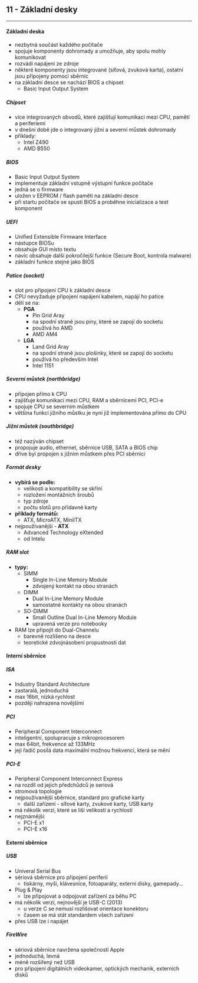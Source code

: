 ## 11 - Základní desky
----

#### Základní deska
- nezbytná součást každého počítače
- spojuje komponenty dohromady a umožňuje, aby spolu mohly komunikovat
- rozvádí napájení ze zdroje
- některé komponenty jsou integrované (síťová, zvuková karta), ostatní jsou připojeny pomocí sběrnic
- na základní desce se nachází BIOS a chipset
  - Basic Input Output System

##### Chipset
- více integrovaných obvodů, které zajišťují komunikaci mezi CPU, pamětí a periferiemi
- v dnešní době jde o integrovaný jižní a severní můstek dohromady
- příklady:
  - Intel Z490
  - AMD B550

##### BIOS
- Basic Input Output System
- implementuje základní vstupně výstupní funkce počítače
- jedná se o firmware
- uložen v EEPROM / flash paměti na základní desce
- při startu počítače se spustí BIOS a proběhne inicializace a test komponent

##### UEFI
- Unified Extensible Firmware Interface
- nástupce BIOSu
- obsahuje GUI místo textu
- navíc obsahuje další pokročilejší funkce (Secure Boot, kontrola malware)
- základní funkce stejné jako BIOS

##### Patice (socket)
- slot pro připojení CPU k základní desce
- CPU nevyžaduje připojení napájení kabelem, napájí ho patice
- dělí se na:
  - **PGA**
    - Pin Grid Aray
    - na spodní straně jsou piny, které se zapojí do socketu
    - používá ho AMD
    - AMD AM4
  - **LGA**
    - Land Grid Aray
    - na spodní straně jsou plošinky, které se zapojí do socketu
    - používá ho především Intel
    - Intel 1151

##### Severní můstek (northbridge)
- připojen přímo k CPU
- zajišťuje komunikaci mezi CPU, RAM a sběrnicemi PCI, PCI-e
- spojuje CPU se severním můstkem
- většina funkcí jižního můstku je nyní již implementována přímo do CPU

##### Jižní můstek (southbridge)
- též nazýván chipset
- propojuje audio, ethernet, sběrnice USB, SATA a BIOS chip
- dříve byl propojen s jižním můstkem přes PCI sběrnici

##### Formát desky
- **vybírá se podle:**
  - velikosti a kompatibility se skříní
  - rozložení montážních šroubů
  - typ zdroje
  - počtu slotů pro přídavné karty
- **příklady formátů:**
  - ATX, MicroATX, MiniITX
- nejpoužívanější - **ATX**
  - Advanced Technology eXtended
  - od Intelu

##### RAM slot
- **typy:**
  - SIMM
    - Single In-Line Memory Module
    - zdvojený kontakt na obou stranách
  - DIMM
    - Dual In-Line Memory Module
    - samostatné kontakty na obou stranách
  - SO-DIMM
    - Small Outline Dual In-Line Memory Module
    - upravená verze pro notebooky
- RAM lze připojit do Dual-Channelu
  - barevně rozlišeno na desce
  - teoretické zdvojnásobení propustnosti dat

#### Interní sběrnice
##### ISA
  - Industry Standard Architecture
  - zastaralá, jednoduchá
  - max 16bit, nízká rychlost
  - později nahrazena novějšími
##### PCI
  - Peripheral Component Interconnect
  - inteligentní, spolupracuje s mikroprocesorem
  - max 64bit, frekvence až 133MHz
  - její řadič posílá data maximální možnou frekvencí, která se mění

##### PCI-E
  - Peripheral Component Interconnect Express
  - na rozdíl od jejích předchůdců je seriová
  - stromová topologie
  - nejpoužívanější sběrnice, standard pro grafické karty
    - další zařízení - síťové karty, zvukové karty, USB karty
  - má několik verzí, které se liší velikostí a rychlostí
  - nejznámější:
    - PCI-E x1
    - PCI-E x16

#### Externí sběrnice
##### USB
- Univeral Serial Bus
- sériová sběrnice pro připojení periferií
  - tiskárny, myši, klávesnice, fotoaparáty, externí disky, gamepady...
- Plug & Play
  - lze připojovat a odpojovat zařízení za běhu PC
- má několik verzí, nejnovější je USB-C (2013)
  - u verze C se nemusí rozlišovat orientace konektoru
  - časem se má stát standardem všech zařízení
- přes USB lze i napájet

##### FireWire
- sériová sběrnice navržena společností Apple
- jednoduchá, levná
- méně rozšířený než USB
- pro připojení digitálních videokamer, optických mechanik, externích disků
